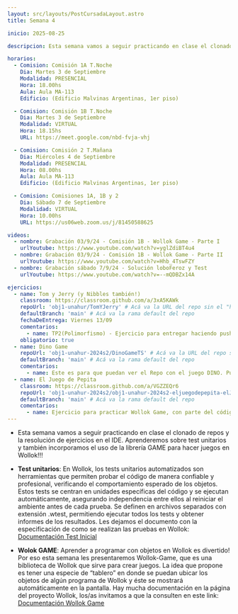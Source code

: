 ```yaml
---
layout: src/layouts/PostCursadaLayout.astro
title: Semana 4

inicio: 2025-08-25

descripcion: Esta semana vamos a seguir practicando en clase el clonado de repos y la resolución de ejercicios en el IDE. Aprenderemos sobre test unitarios y también incorporamos el uso de la librería GAME para hacer juegos en Wollok!!!

horarios:
  - Comision: Comisión 1A T.Noche
    Dia: Martes 3 de Septiembre
    Modalidad: PRESENCIAL
    Hora: 18.00hs
    Aula: Aula MA-113
    Edificio: (Edificio Malvinas Argentinas, 1er piso)

  - Comision: Comisión 1B T.Noche
    Dia: Martes 3 de Septiembre
    Modalidad: VIRTUAL
    Hora: 18.15hs
    URL: https://meet.google.com/nbd-fvja-vhj

  - Comision: Comisión 2 T.Mañana
    Dia: Miércoles 4 de Septiembre
    Modalidad: PRESENCIAL
    Hora: 08.00hs
    Aula: Aula MA-113
    Edificio: (Edificio Malvinas Argentinas, 1er piso)

  - Comision: Comisiones 1A, 1B y 2
    Dia: Sábado 7 de Septiembre
    Modalidad: VIRTUAL
    Hora: 10.00hs
    URL: https://us06web.zoom.us/j/81450588625

videos:
  - nombre: Grabación 03/9/24 - Comisión 1B - Wollok Game - Parte I
    urlYoutube: https://www.youtube.com/watch?v=yglZdiBT4u4
  - nombre: Grabación 03/9/24 - Comisión 1B - Wollok Game - Parte II
    urlYoutube: https://www.youtube.com/watch?v=Hhb_4TswFZY
  - nombre: Grabación sábado 7/9/24 - Solución loboFeroz y Test
    urlYoutube: https://www.youtube.com/watch?v=--mQDBZx14A

ejercicios:
  - name: Tom y Jerry (y Nibbles también!)
    classroom: https://classroom.github.com/a/3xA5KAWk
    repoUrl: 'obj1-unahur/TomYJerry' # Acá va la URL del repo sin el "https://github.com/"
    defaultBranch: 'main' # Acá va la rama default del repo
    fechaDeEntrega: Viernes 13/09
    comentarios:
      - name: TP2(Polimorfismo) - Ejercicio para entregar haciendo push sobre el repositorio con la asignación correspondiente.
    obligatorio: true
  - name: Dino Game
    repoUrl: 'obj1-unahur-2024s2/DinoGameTS' # Acá va la URL del repo sin el "https://github.com/"
    defaultBranch: 'main' # Acá va la rama default del repo
    comentarios:
      - name: Este es para que puedan ver el Repo con el juego DINO. Pueden clonarlo y jugar con el código, y si quieren, hacerle mejoras y proponerlas!
  - name: El Juego de Pepita
    classroom: https://classroom.github.com/a/VGZZEQr6
    repoUrl: 'obj1-unahur-2024s2/obj1-unahur-2024s2-eljuegodepepita-elJuegoDePepita' # Acá va la URL del repo sin el "https://github.com/"
    defaultBranch: 'main' # Acá va la rama default del repo
    comentarios:
      - name: Ejercicio para practicar Wollok Game, con parte del código resuelto, está para completar y continuar.
---
```


- Esta semana vamos a seguir practicando en clase el clonado de repos y la resolución de ejercicios en el IDE. Aprenderemos sobre test unitarios y también incorporamos el uso de la librería GAME para hacer juegos en Wollok!!!

- **Test unitarios**: En Wollok, los tests unitarios automatizados son herramientas que permiten probar el código de manera confiable y profesional, verificando el comportamiento esperado de los objetos. Estos tests se centran en unidades específicas del código y se ejecutan automáticamente, asegurando independencia entre ellos al reiniciar el ambiente antes de cada prueba. Se definen en archivos separados con extensión .wtest, permitiendo ejecutar todos los tests y obtener informes de los resultados. Les dejamos el documento con la especificación de como se realizan las pruebas en Wollok: <a href="https://docs.google.com/document/d/1Q_v48gZfRmVfLMvC0PBpmtZyMoALbh11AwmEllP__eY/edit" target="_blank">Documentación Test Inicial</a>

- **Wolok GAME**: Aprender a programar con objetos en Wollok es divertido! Por eso esta semana les presentaremos Wollok-Game, que es una biblioteca de Wollok que sirve para crear juegos. La idea que propone es tener una especie de “tablero” en donde se puedan ubicar los objetos de algún programa de Wollok y éste se mostrará automáticamente en la pantalla. Hay mucha documentación en la página del proyecto Wollok, los/as invitamos a que la consulten en este link: <a href="https://www.wollok.org/documentation/wollok_game/" target="_blank">Documentación Wollok Game</a>

